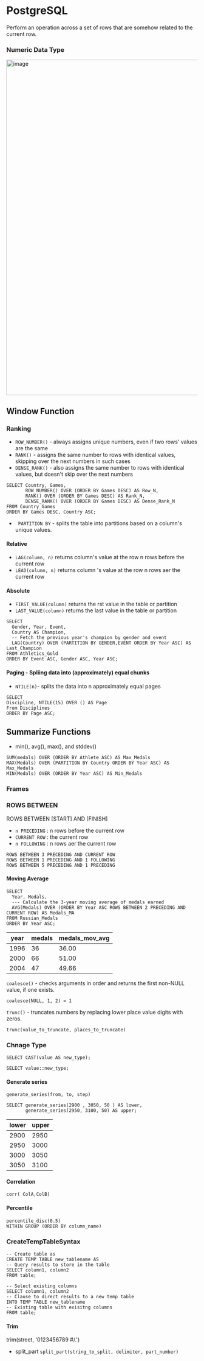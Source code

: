 # PostgreSQL
Perform an operation across a set of rows that are somehow related to the current row.

### Numeric Data Type
<img width="881" alt="image" src="https://user-images.githubusercontent.com/92245436/194701074-47099a83-e365-4623-88e2-61e376713786.png">

## Window Function
### Ranking
- `ROW_NUMBER()` - always assigns unique numbers, even if two rows' values are the same
- `RANK()` - assigns the same number to rows with identical values, skipping over the next numbers in such cases
- `DENSE_RANK()` -  also assigns the same number to rows with identical values, but doesn't skip over the next numbers
```
SELECT Country, Games,
       ROW_NUMBER() OVER (ORDER BY Games DESC) AS Row_N,
       RANK() OVER (ORDER BY Games DESC) AS Rank_N,
       DENSE_RANK() OVER (ORDER BY Games DESC) AS Dense_Rank_N
FROM Country_Games
ORDER BY Games DESC, Country ASC;
```
- ` PARTITION BY` - splits the table into partitions based on a column's unique values.    


#### Relative
- `LAG(column, n)` returns column's value at the row n rows before the current row
- `LEAD(column, n)` returns column 's value at the row n rows aer the current row
#### Absolute
- `FIRST_VALUE(column)` returns the rst value in the table or partition
- `LAST_VALUE(column)` returns the last value in the table or partition


```
SELECT
  Gender, Year, Event,
  Country AS Champion,
  -- Fetch the previous year's champion by gender and event
  LAG(Country) OVER (PARTITION BY GENDER,EVENT ORDER BY Year ASC) AS Last_Champion
FROM Athletics_Gold
ORDER BY Event ASC, Gender ASC, Year ASC;
```
#### Paging - Spliing data into (approximately) equal chunks
- `NTILE(n)`- splits the data into n approximately equal pages
```
SELECT
Discipline, NTILE(15) OVER () AS Page
From Disciplines
ORDER BY Page ASC;
```

## Summarize Functions
- min(), avg(), max(), and stddev()

```
SUM(medals) OVER (ORDER BY Athlete ASC) AS Max_Medals
MAX(Medals) OVER (PARTITION BY Country ORDER BY Year ASC) AS Max_Medals
MIN(Medals) OVER (ORDER BY Year ASC) AS Min_Medals
```
### Frames
### ROWS BETWEEN
ROWS BETWEEN [START] AND [FINISH]
- `n PRECEDING` : n rows before the current row
- `CURRENT ROW` : the current row
- `n FOLLOWING` : n rows aer the current row
```
ROWS BETWEEN 3 PRECEDING AND CURRENT ROW
ROWS BETWEEN 1 PRECEDING AND 1 FOLLOWING
ROWS BETWEEN 5 PRECEDING AND 1 PRECEDING
```
#### Moving Average
```
SELECT
  Year, Medals,
  --- Calculate the 3-year moving average of medals earned
  AVG(Medals) OVER (ORDER BY Year ASC ROWS BETWEEN 2 PRECEDING AND CURRENT ROW) AS Medals_MA
FROM Russian_Medals
ORDER BY Year ASC;
```
|year|	medals|medals_mov_avg|
|-----|-------|-----|
|1996	|36|	36.00|
|2000	|66|	51.00|
|2004|	47|	49.66|

`coalesce()` -  checks arguments in order and returns the first non-NULL value, if one exists.
```
coalesce(NULL, 1, 2) = 1
```
`trunc()` -  truncates numbers by replacing lower place value digits with zeros.
```
trunc(value_to_truncate, places_to_truncate)
```
### Chnage Type 
```
SELECT CAST(value AS new_type);

SELECT value::new_type;
```





#### Generate series
`generate_series(from, to, step)`
```
SELECT generate_series(2900 , 3050, 50 ) AS lower,
       generate_series(2950, 3100, 50) AS upper;
```

|lower	|upper|
|-----|------|
|2900	|2950|
|2950	|3000|
|3000	|3050|
|3050|	3100|

#### Correlation
`corr( ColA,ColB)`

####  Percentile
```
percentile_disc(0.5) 
WITHIN GROUP (ORDER BY column_name)
```
### CreateTempTableSyntax
```
-- Create table as
CREATE TEMP TABLE new_tablename AS
-- Query results to store in the table
SELECT column1, column2
FROM table;
```
```
-- Select existing columns
SELECT column1, column2 
-- Clause to direct results to a new temp table
INTO TEMP TABLE new_tablename
-- Existing table with exisitng columns
FROM table;
```
#### Trim 
trim(street, '0123456789 #/.')

- split_part
`split_part(string_to_split, delimiter, part_number)`
